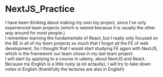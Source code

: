 # NextJS_Practice

I have been thinking about making my own toy project, since I've only experienced team projects (which is weired becasue it is usually the other way around for most people.).  
I remember learning the fundamentals of React, but I really only focused on the BE in all of my team projects so much that I forgot all the FE of web development.
So I thought that I would start studying FE again with NextJS, which is the framework our team chose in my last team project.  
I will start by applying to a course in udemy, about NextJS and React.
Because my English is a little rusty (a lot actaully), I will try to take down notes in English (thankfully the lectures are also in English)
